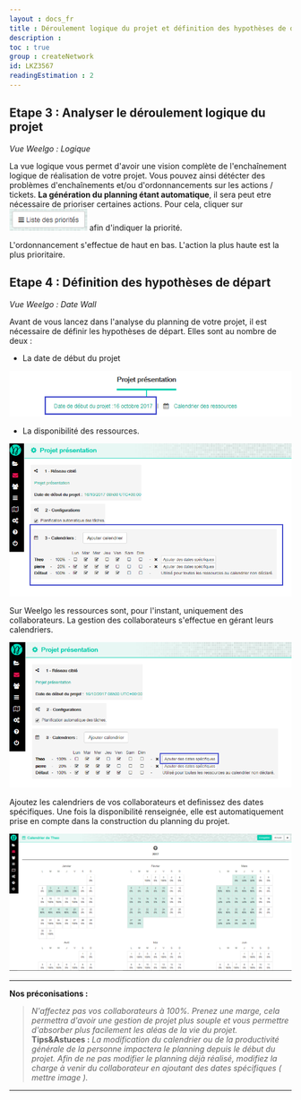```yaml
---
layout : docs_fr
title : Déroulement logique du projet et définition des hypothèses de départ
description : 
toc : true
group : createNetwork
id: LKZ3567
readingEstimation : 2
---
```



## Etape 3 : Analyser le déroulement logique du projet

*Vue Weelgo : Logique*

La vue logique vous permet d'avoir une vision complète de l'enchaînement logique de réalisation de votre projet. Vous pouvez ainsi détécter des problèmes d'enchaînements et/ou d'ordonnancements sur les actions / tickets.
<a id="hypoDepart"></a> 
__La génération du planning étant automatique__, il sera peut etre nécessaire de prioriser certaines actions. Pour cela, cliquer sur <img src="/fr/img/listePriorite.png"> afin d'indiquer la priorité. 

L'ordonnancement s'effectue de haut en bas. L'action la plus haute est la plus prioritaire. 


## Etape 4 : Définition des hypothèses de départ

*Vue Weelgo : Date Wall*

Avant de vous lancez dans l'analyse du planning de votre projet, il est nécessaire de définir les hypothèses de départ. Elles sont au nombre de deux : 
* La date de début du projet

<p align="center">
<img src="/fr/img/dateDebutProjet.png">
</p>

* La disponibilité des ressources. 

<p align="center">
<img src="/fr/img/disponibiliteRessource.png">
</p>


Sur Weelgo les ressources sont, pour l'instant, uniquement des collaborateurs. La gestion des collaborateurs s'effectue en gérant leurs calendriers. 

<p align="center">
<img src="/fr/img/ajoutDateSpecifique.png">
</p>


Ajoutez les calendriers de vos collaborateurs et definissez des dates spécifiques. Une fois la disponibilité renseignée, elle est automatiquement prise en compte dans la construction du planning du projet. 

<p align="center">
<img src="/fr/img/calendrierRessource.png">
</p>


---

**Nos préconisations :**

>*N'affectez pas vos collaborateurs à 100%. Prenez une marge, cela permettra d'avoir une gestion de projet plus souple et vous permettre d'absorber plus facilement les aléas de la vie du projet.*
<a id="analysePlanning"></a>
**Tips&Astuces :**
>*La modification du calendrier ou de la productivité générale de la personne impactera le planning depuis le début du projet. Afin de ne pas modifier le planning déjà réalisé, modifiez la charge à venir du collaborateur en ajoutant des dates spécifiques ( mettre image ).*

---
